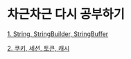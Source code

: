 
# 차근차근 다시 공부하기


[1. String, StringBuilder, StringBuffer](https://github.com/bapmat/TIL/blob/main/tech-interview/string-stringbuilder.md)

[2. 쿠키, 세션, 토큰, 캐시](https://github.com/bapmat/TIL/blob/main/tech-interview/session-cookie.md)

